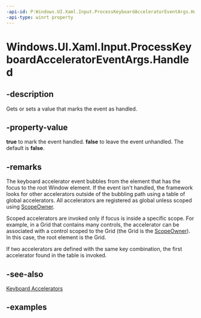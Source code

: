 ```yaml
---
-api-id: P:Windows.UI.Xaml.Input.ProcessKeyboardAcceleratorEventArgs.Handled
-api-type: winrt property
---
```


<!-- Property syntax.
public bool Handled { get;  set; }
-->

# Windows.UI.Xaml.Input.ProcessKeyboardAcceleratorEventArgs.Handled

## -description
Gets or sets a value that marks the event as handled. 



## -property-value
**true** to mark the event handled. **false** to leave the event unhandled. The default is **false**.

## -remarks
The keyboard accelerator event bubbles from the element that has the focus to the root Window element. If the event isn't handled, the framework looks for other accelerators outside of the bubbling path using a table of global accelerators. All accelerators are registered as global unless scoped using [ScopeOwner](keyboardaccelerator_scopeowner.md).

Scoped accelerators are invoked only if focus is inside a specific scope. For example, in a Grid that contains many controls, the accelerator can be associated with a control scoped to the Grid (the Grid is the [ScopeOwner](keyboardaccelerator_scopeowner.md)). In this case, the root element is the Grid.

If two accelerators are defined with the same key combination, the first accelerator found in the table is invoked.

## -see-also
[Keyboard Accelerators](/windows/uwp/design/input/keyboard-accelerators)

## -examples

